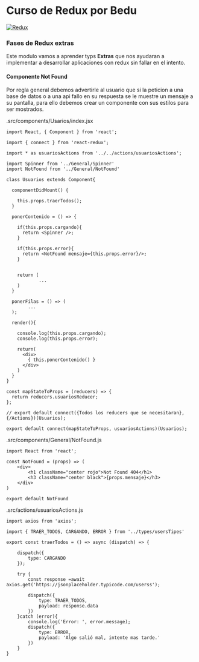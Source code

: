 # Curso de Redux por Bedu

[![Redux](https://i.ibb.co/WH2dzkQ/redux-simple.gif "Redux")](https://i.ibb.co/WH2dzkQ/redux-simple.gif "Redux")

### Fases de Redux extras

Este modulo vamos a aprender typs **Extras** que nos ayudaran a implementar a desarrollar aplicaciones con redux sin fallar en el intento.

#### Componente Not Found

Por regla general debemos advertirle al usuario que si la peticion a una base de datos o a una api fallo en su respuesta se le muestre un mensaje a su pantalla, para ello debemos crear un componente con sus estilos para ser mostrados.

.src/components/Usarios/index.jsx
```
import React, { Component } from 'react';

import { connect } from 'react-redux';

import * as usuariosActions from '../../actions/usuariosActions';

import Spinner from '../General/Spinner'
import NotFound from '../General/NotFound'

class Usuarios extends Component{

  componentDidMount() {

    this.props.traerTodos();
  }

  ponerContenido = () => {

    if(this.props.cargando){
      return <Spinner />;
    }

    if(this.props.error){
      return <NotFound mensaje={this.props.error}/>;
    }


    return (
			...
    )
  }

  ponerFilas = () => (
		...
  );

  render(){

    console.log(this.props.cargando);
    console.log(this.props.error);

    return(
      <div>
        { this.ponerContenido() }
      </div>
    )
  }
}

const mapStateToProps = (reducers) => {
  return reducers.usuariosReducer;
};

// export default connect({Todos los reducers que se necesitaran}, {/Actions})(Usuarios);

export default connect(mapStateToProps, usuariosActions)(Usuarios);
```

.src/components/General/NotFound.js
```
import React from 'react';

const NotFound = (props) => (
	<div>
		<h1 className="center rojo">Not Found 404</h1>
		<h3 className="center black">{props.mensaje}</h3>
	</div>
)

export default NotFound
```
.src/actions/usuariosActions.js
```
import axios from 'axios';

import { TRAER_TODOS, CARGANDO, ERROR } from '../types/usersTipes'

export const traerTodos = () => async (dispatch) => {

	dispatch({
		type: CARGANDO
	});

	try {
		const response =await axios.get('https://jsonplaceholder.typicode.com/userss');

		dispatch({
			type: TRAER_TODOS,
			payload: response.data
		})
	}catch (error){
		console.log('Error: ', error.message);
		dispatch({
			type: ERROR,
			payload: 'Algo salió mal, intente mas tarde.'
		})
	}
}
```